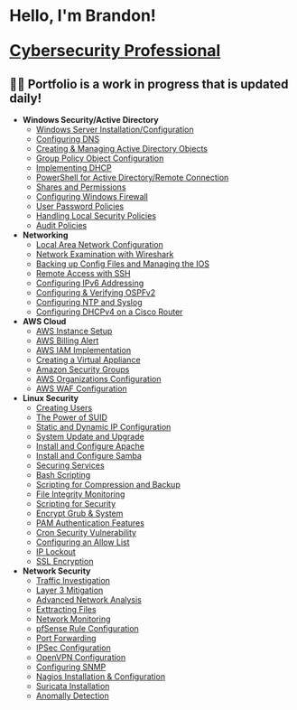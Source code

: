 <h1>Hello, I'm Brandon! 
  
  
  <a href="https://www.linkedin.com/in/brandon-kinal-463a8b219/">Cybersecurity Professional</a>
<h2>👨‍💻 Portfolio is a work in progress that is updated daily!</h2>

- <b>Windows Security/Active Directory</b>
  - [Windows Server Installation/Configuration](https://github.com/bekinal/Windows-Server-Installation-Configuration/blob/main/README.md)
  - [Configuring DNS](https://github.com/bekinal/Configuring-DNS/blob/main/README.md)
  - [Creating & Managing Active Directory Objects](https://github.com/bekinal/Creating-and-Managing-AD-Objects/blob/main/README.md)
  - [Group Policy Object Configuration](https://github.com/bekinal/Group-Policy-Object-Configuration/blob/main/README.md)
  - [Implementing DHCP](https://github.com/bekinal/Implementing-DHCP/blob/main/README.md)
  - [PowerShell for Active Directory/Remote Connection](https://github.com/bekinal/PowerShell-for-Active-Directory/blob/main/README.md)
  - [Shares and Permissions](https://github.com/bekinal/Shares-and-Permissions/blob/main/README.md)
  - [Configuring Windows Firewall](https://github.com/bekinal/Configuring-Windows-Firewall/blob/main/README.md)
  - [User Password Policies](https://github.com/bekinal/User-Password-Policies)
  - [Handling Local Security Policies](https://github.com/bekinal/User-Password-Policies/blob/main/README.md)
  - [Audit Policies](https://github.com/bekinal/Audit-Policies)
- <b>Networking</b>
  - [Local Area Network Configuration](https://github.com/bekinal/Local-Area-Network-Configuration/blob/main/README.md)
  - [Network Examination with Wireshark](https://github.com/bekinal/Network-Examination-with-Wireshark/blob/main/README.md)
  - [Backing up Config Files and Managing the IOS](https://github.com/bekinal/Backing-Up-Config-Files-and-Managing-the-IOS/blob/main/README.md)
  - [Remote Access with SSH](https://github.com/bekinal/Remote-Access-with-SSH/blob/main/README.md)
  - [Configuring IPv6 Addressing](https://github.com/bekinal/Configuring-IPv6-Addressing-/blob/main/README.md)
  - [Configuring & Verifying OSPFv2](https://github.com/bekinal/Configuring-and-Verifying-OSPFv2/blob/main/README.md)
  - [Configuring NTP and Syslog](https://github.com/bekinal/Configuring-NTP-and-Syslog/blob/main/README.md)
  - [Configuring DHCPv4 on a Cisco Router](https://github.com/bekinal/Configuring-DHCPv4-on-a-Cisco-Router/blob/main/README.md)
- <b>AWS Cloud</b>
  - [AWS Instance Setup](https://github.com/bekinal/AWS-Instance-Setup/blob/main/README.md)
  - [AWS Billing Alert](https://github.com/bekinal/AWS-Billing-Alert/blob/main/README.md)
  - [AWS IAM Implementation](https://github.com/bekinal/AWS-IAM-Implementation/blob/main/README.md)
  - [Creating a Virtual Appliance](https://github.com/bekinal/Creating-a-Virtual-Appliance/blob/main/README.md)
  - [Amazon Security Groups](https://github.com/bekinal/Amazon-Security-Groups/blob/main/README.md)
  - [AWS Organizations Configuration](https://github.com/bekinal/AWS-Organizations-Configuration/blob/main/README.md)
  - [AWS WAF Configuration](https://github.com/bekinal/AWS-WAF-Configuration/blob/main/README.md)
- <b>Linux Security</b>
  - [Creating Users](https://github.com/bekinal/Creating-Users/blob/main/README.md)
  - [The Power of SUID](https://github.com/bekinal/The-Power-of-SUID/blob/main/README.md)
  - [Static and Dynamic IP Configuration](https://github.com/bekinal/Static-and-Dynamic-IP-Configuration/blob/main/README.md)
  - [System Update and Upgrade](https://github.com/bekinal/System-Update-and-Upgrade/blob/main/README.md)
  - [Install and Configure Apache](https://github.com/bekinal/Install-and-Configure-Apache/blob/main/README.md)
  - [Install and Configure Samba](https://github.com/bekinal/Install-and-Configure-Samba/blob/main/README.md)
  - [Securing Services](https://github.com/bekinal/Securing-Services/blob/main/README.md)
  - [Bash Scripting]()
  - [Scripting for Compression and Backup]()
  - [File Integrity Monitoring]()
  - [Scripting for Security]()
  - [Encrypt Grub & System]()
  - [PAM Authentication Features]()
  - [Cron Security Vulnerability]()
  - [Configuring an Allow List]()
  - [IP Lockout]()
  - [SSL Encryption]()
- <b>Network Security</b>
  - [Traffic Investigation]()
  - [Layer 3 Mitigation]()
  - [Advanced Network Analysis]()
  - [Exttracting Files]()
  - [Network Monitoring]()
  - [pfSense Rule Configuration]()
  - [Port Forwarding]()
  - [IPSec Configuration]()
  - [OpenVPN Configuration]()
  - [Configuring SNMP]()
  - [Nagios Installation & Configuration]()
  - [Suricata Installation]()
  - [Anomally Detection]()
  
<!--

Here are some ideas to get you started:

- 🔭 I’m currently working on ...
- 🌱 I’m currently learning ...
- 👯 I’m looking to collaborate on ...
- 🤔 I’m looking for help with ...
- 💬 Ask me about ...
- 📫 How to reach me: ...
- 😄 Pronouns: ...
- ⚡ Fun fact: ...
-->
